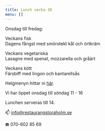 ```yaml
---
title: Lunch vecka 38
menu: []
---
```

Onsdag till fredag:

Veckans fisk\
Dagens fångst med smörstekt kål och örtkräm

Veckans vegetariska\
Lasagne med spenat, mozzarella och gråärt

Veckans kött\
Färsbiff med lingon och kantarellsås

Helgmenyn hittar ni [här](https://www.restaurangstoraholm.se/helg/?i=2).

Vi har öppet onsdag till söndag 11 - 16

Lunchen serveras till 14.[](http://www.bjorlandagard.se)[](http://www.bjorlandagard.se)[](https://www.restaurangstoraholm.se/helg/?i=2)[](https://www.restaurangstoraholm.se/helg/?i=2)

📫 info@restaurangstoraholm.se

☎️ 070-602 85 69
